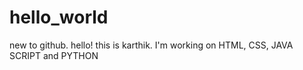 # hello_world
new to github.
hello! this is karthik.
I'm working on HTML, CSS, JAVA SCRIPT and PYTHON
